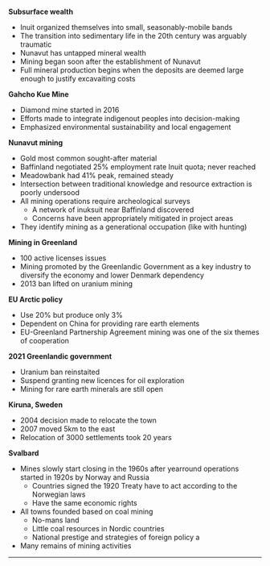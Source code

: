 **Subsurface wealth**
- Inuit organized themselves into small, seasonably-mobile bands
- The transition into sedimentary life in the 20th century was arguably traumatic
- Nunavut has untapped mineral wealth
- Mining began soon after the establishment of Nunavut
- Full mineral production begins when the deposits are deemed large enough to justify excavaiting costs

**Gahcho Kue Mine**
- Diamond mine started in 2016
- Efforts made to integrate indigenout peoples into decision-making
- Emphasized environmental sustainability and local engagement

**Nunavut mining**
- Gold most common sought-after material
- Baffinland negotiated 25% employment rate Inuit quota; never reached
- Meadowbank had 41% peak, remained steady
- Intersection between traditional knowledge and resource extraction is poorly undersood
- All mining operations require archeological surveys
	- A network of inuksuit near Baffinland discovered
	- Concerns have been appropriately mitigated in project areas
- They identify mining as a generational occupation (like with hunting)

**Mining in Greenland**
- 100 active licenses issues
- Mining promoted by the Greenlandic Government as a key industry to diversify the economy and lower Denmark dependency
- 2013 ban lifted on uranium mining

**EU Arctic policy**
- Use 20% but produce only 3%
- Dependent on China for providing rare earth elements
- EU-Greenland Partnership Agreement mining was one of the six themes of cooperation

**2021 Greenlandic government**
- Uranium ban reinstaited
- Suspend granting new licences for oil exploration 
- Mining for rare earth minerals are still open

**Kiruna, Sweden**
- 2004 decision made to relocate the town
- 2007 moved 5km to the east
- Relocation of 3000 settlements took 20 years

**Svalbard**
- Mines slowly start closing in the 1960s after yearround operations started in 1920s by Norway and Russia
	- Countries signed the 1920 Treaty have to act according to the Norwegian laws
	- Have the same economic rights
- All towns founded based on coal mining
	- No-mans land
	- Little coal resources in Nordic countries
	- National prestige and strategies of foreign policy a 
- Many remains of mining activities
---